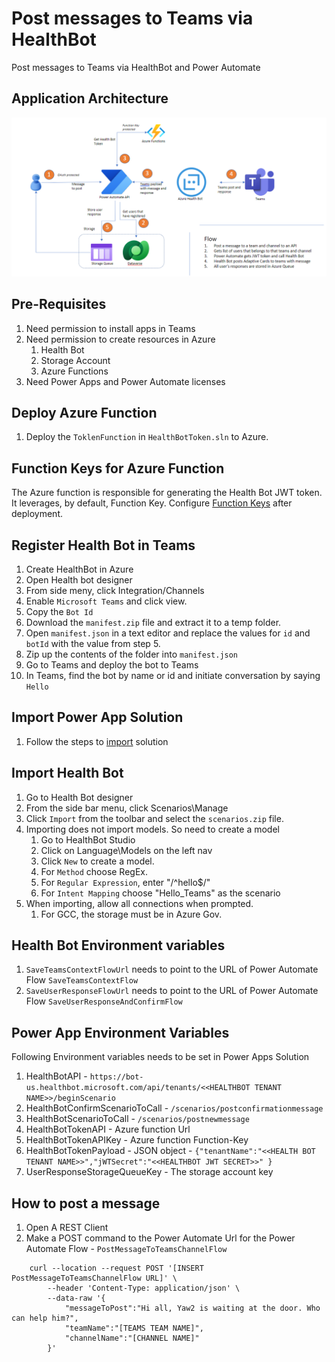 # Post messages to Teams via HealthBot
Post messages to Teams via HealthBot and Power Automate

## Application Architecture
![Health Bot To Teams](ApplicationArchitecture.png)

## Pre-Requisites
1. Need permission to install apps in Teams
2. Need permission to create resources in Azure
   1. Health Bot
   2. Storage Account
   3. Azure Functions
3. Need Power Apps and Power Automate licenses

## Deploy Azure Function
1. Deploy the `ToklenFunction` in `HealthBotToken.sln` to Azure.

## Function Keys for Azure Function
The Azure function is responsible for generating the Health Bot JWT token. It leverages, by default, Function Key. Configure [Function Keys](https://docs.microsoft.com/en-us/azure/azure-functions/security-concepts?tabs=v4#secure-operation) after deployment.

## Register Health Bot in Teams
1. Create HealthBot in Azure
2. Open Health bot designer
3. From side meny, click Integration/Channels
4. Enable `Microsoft Teams` and click view.
5. Copy the `Bot Id`
6. Download the `manifest.zip` file and extract it to a temp folder.
7. Open `manifest.json` in a text editor and replace the values for `id` and `botId` with the value from step 5.
8. Zip up the contents of the folder into `manifest.json`
9. Go to Teams and deploy the bot to Teams
10. In Teams, find the bot by name or id and initiate conversation by saying `Hello`

## Import Power App Solution
1. Follow the steps to [import](https://docs.microsoft.com/en-us/power-apps/maker/data-platform/import-update-export-solutions) solution

## Import Health Bot
1. Go to Health Bot designer
2. From the side bar menu, click Scenarios\Manage
3. Click `Import` from the toolbar and select the `scenarios.zip` file.
4. Importing does not import models. So need to create a model
   1. Go to HealthBot Studio
   2. Click on Language\Models on the left nav
   3. Click `New` to  create a model.
   4. For `Method` choose RegEx.
   5. For `Regular Expression`, enter "/^hello$/"
   6. For `Intent Mapping` choose "Hello_Teams" as the scenario
5. When importing, allow all connections when prompted.
   1. For GCC, the storage must be in Azure Gov.

## Health Bot Environment variables
1. `SaveTeamsContextFlowUrl` needs to point to the URL of  Power Automate Flow `SaveTeamsContextFlow`
2. `SaveUserResponseFlowUrl` needs to point to the URL of Power Automate Flow `SaveUserResponseAndConfirmFlow`

## Power App Environment Variables
Following Environment variables needs to be set in Power Apps Solution

1. HealthBotAPI - `https://bot-us.healthbot.microsoft.com/api/tenants/<<HEALTHBOT TENANT NAME>>/beginScenario`
2. HealthBotConfirmScenarioToCall - `/scenarios/postconfirmationmessage`
3. HealthBotScenarioToCall - `/scenarios/postnewmessage`
4. HealthBotTokenAPI - Azure function Url
5. HealthBotTokenAPIKey - Azure function Function-Key
6. HealthBotTokenPayload - JSON object - `{"tenantName":"<<HEALTH BOT TENANT NAME>>","jWTSecret":"<<HEALTHBOT JWT SECRET>>" }`
7. UserResponseStorageQueueKey - The storage account key

## How to post a message
1. Open A REST Client
2. Make a POST command to the Power Automate Url for the Power Automate Flow - `PostMessageToTeamsChannelFlow`

```
    curl --location --request POST '[INSERT PostMessageToTeamsChannelFlow URL]' \
        --header 'Content-Type: application/json' \
        --data-raw '{
            "messageToPost":"Hi all, Yaw2 is waiting at the door. Who can help him?",
            "teamName":"[TEAMS TEAM NAME]",
            "channelName":"[CHANNEL NAME]"
        }'

```
